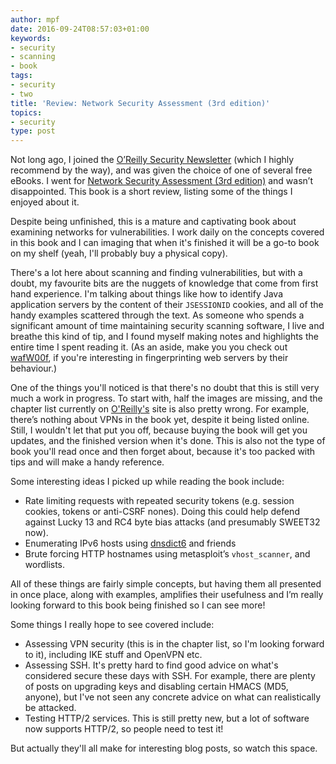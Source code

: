 ```yaml
---
author: mpf
date: 2016-09-24T08:57:03+01:00
keywords:
- security
- scanning
- book
tags:
- security
- two
title: 'Review: Network Security Assessment (3rd edition)'
topics:
- security
type: post
---
```


Not long ago, I joined the [O’Reilly Security Newsletter](http://www.oreilly.com/security/newsletter) (which I highly recommend by the way), and was given the choice of one of several free eBooks. I went for [Network Security Assessment (3rd edition)](http://shop.oreilly.com/product/0636920034490.do) and wasn’t disappointed. This book is a short review, listing some of the things I enjoyed about it.

Despite being unfinished, this is a mature and captivating book about examining networks for vulnerabilities. I work daily on the concepts covered in this book and I can imaging that when it's finished it will be a go-to book on my shelf (yeah, I'll probably buy a physical copy).

There's a lot here about scanning and finding vulnerabilities, but with a doubt, my favourite bits are the nuggets of knowledge that come from first hand experience. I'm talking about things like how to identify Java application servers by the content of their `JSESSIONID` cookies, and all of the handy examples scattered through the text. As someone who spends a significant amount of time maintaining security scanning software, I live and breathe this kind of tip, and I found myself making notes and highlights the entire time I spent reading it. (As an aside, make you you check out [wafW00f](https://github.com/EnableSecurity/wafw00f/), if you're interesting in fingerprinting web servers by their behaviour.)

One of the things you'll noticed is that there's no doubt that this is still very much a work in progress. To start with, half the images are missing, and the chapter list currently on [O'Reilly's](http://shop.oreilly.com/product/0636920034490.do) site is also pretty wrong. For example, there’s nothing about VPNs in the book yet, despite it being listed online. Still, I wouldn't let that put you off, because buying the book will get you updates, and the finished version when it's done. This is also not the type of book you'll read once and then forget about, because it's too packed with tips and will make a handy reference.

Some interesting ideas I picked up while reading the book include:

* Rate limiting requests with repeated security tokens (e.g. session cookies, tokens or anti-CSRF nones). Doing this could help defend against Lucky 13 and RC4 byte bias attacks (and presumably SWEET32 now).
* Enumerating IPv6 hosts using [dnsdict6](https://github.com/mmoya/pkg-thc-ipv6) and friends
* Brute forcing HTTP hostnames using metasploit’s `vhost_scanner`, and wordlists.

All of these things are fairly simple concepts, but having them all presented in once place, along with examples, amplifies their usefulness and I’m really looking forward to this book being finished so I can see more!

Some things I really hope to see covered include:

* Assessing VPN security (this is in the chapter list, so I'm looking forward to it), including IKE stuff and OpenVPN etc.
* Assessing SSH. It's pretty hard to find good advice on what's considered secure these days with SSH. For example, there are plenty of posts on upgrading keys and disabling certain HMACS (MD5, anyone), but I've not seen any concrete advice on what can realistically be attacked. 
* Testing HTTP/2 services. This is still pretty new, but a lot of software now supports HTTP/2, so people need to test it!

But actually they'll all make for interesting blog posts, so watch this space. 

